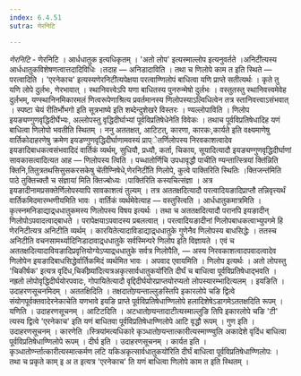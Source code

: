 ```yaml
---
index: 6.4.51
sutra: णेरनिटि

---
```

_णेरनिटि_ - णेरनिटि । आर्धधातुक इत्यधिकृतम् । 'अतो लोप' इत्यस्माल्लोप इत्यनुवर्तते ।अनिटी॑त्यस्य आर्धधातुकविशेषणत्वात्तदादिविधिः ।तदाह — अनिडादाविति । तथा च णिलोपे काम त इति स्थिते — परत्वादिति । 'एरनेकाच' इत्यस्यणेरनिटी॑त्यपेक्षया परत्वाण्णिलोपं बाधित्वा यणि प्राप्ते सतीत्यर्थः । कृते तु यणि लोपे दुर्लभः, णेरभावात् । स्थानिवत्त्वेऽपि यणा बाधितस्य पुनरुन्मेषो दुर्लभः । वस्तुतस्तु स्थानिवत्त्वमेवेह दुर्लभम्, यण्स्थानिनमिकारमलं णित्वरूपेणाश्रित्य प्रवर्तमानस्य णिलोपस्याऽल्विधित्वेन तत्र स्तानिवत्त्वाऽसंभवात् । स्पष्टा चेयं रीतिर्भोभगो इति सूत्रभाष्ये इति शब्देन्दुशेखरे विस्तरः । ण्यल्लोपाविति । णिलोप इयङ्यण्गुणवृद्धिदीर्घेभ्यः, अल्लोपस्तु वृद्धिदीर्घाभ्यां पूर्वविप्रतिषेधेनेति विवेकः । तथाच पूर्वविप्रतिषेधादिह यणं बाधित्वा णिलोपो भवतीति स्थितम् । ननु अततक्षत्, आटिटत्, कारणा, कारकः,कार्यते इति वक्ष्यमाणेषु वार्तिकोदाहरणेषु क्रमेण इयडण्गुणवृद्धिदीर्घाणामवस्यं प्राप्ेतर्णिलोपस्य निरवकाशत्वादेव इयङादिबाधकत्वसंभवादिदं वार्तिकं व्यर्थम्, सुधियौ, प्रध्यौ, कर्ता, चिकाय, सूयादित्यादौ इयङ्यण्गुणवृद्धिदीर्घाणां सावकासत्वादित्यत आह — णिलोपस्य त्विति । पच्धातोर्णिचि उपधावृद्धौ पाचीति ण्यन्तात्स्त्रियां क्ति॑न्निति क्तिनि,तितुत्रतथसिसुसकरसकेषु चे॑तीण्निषेधे,णेरनिटी॑ति णिलोपे, कुत्वे पाक्तिरिति स्थितिः ।क्तिजन्त॑मिति पाठे तुक्तिच्क्तौ च संज्ञाया॑ मिति क्तिज्बोध्यः ।पाक्ति॑रिति कस्यचित्संज्ञा । अत्र इयङादीनामप्रसक्तेर्णिलोपस्यापि सावकाशत्वं तुल्यम् । तत्र अततक्षदित्यादौ परत्वादियङादिप्राप्तौ तन्निवृत्त्यर्थं वार्तिकमिदमारम्भणीयमिति भावः । वार्तिकं व्यर्थमेवेत्याह —  वस्तुस्त्विति । आर्धधातुकमात्रमिति । कृत्स्नमनिडाद्याद्र्धधातुकमस्य णिलोपस्य विषय इत्यर्थः । तथा च अततक्षदित्यादौ परानपि इयङादीन् णिलोपोऽपवादत्वाद्बाधते । परापेक्षयाऽपवादस्य प्रबलत्वात् । परत्वादियङादीनां णिलोपबाधकत्वाभ्युपगमे हि णेरनिटीत्यत्र अनिटीति व्यर्थम् । कारयितेत्यादाविडाद्याद्र्धधातुके गुणेनैव णिलोपस्य बाधसिद्धेः । ततस्च अनिटीति वचनसामर्थ्यादिनिडादावाद्र्धधातुके सर्वस्मिन्परे णिलोप इति विज्ञायते । एवं च अततक्षदित्यादावियङादिप्रवृत्तियोग्येऽप्याद्र्धधातुके सर्वत्र णिलोपैति, —  अस्य निरवकाशत्वादपवादत्वादेव णिलोपेन इयङादिबाधसिद्धेर्वार्तिकमिदं व्यर्थमित भावः । अपवाद एवायमिति । णिलोप इत्यर्थः । अतो लोपस्तु 'चिकीर्षक' इत्यत्र वृदिंध,चिकीष्र्या॑दित्यत्रअकृत्सार्वधातुकयो॑रिति दीर्घं च बाधित्वा पूर्वविप्रतिषेधाद्भवति । नह्रतो लोपोवृद्धिदीर्घयोरपवादः, गोपायितेत्यादौ वृद्दिदीर्घयोरप्राप्तयोरप्यतो लोपस्यारम्भादित्यलम् । इयङिति । उदाहरणसूचनमिदम् । अततक्षिदिति । तक्षदातोण्र्यन्ताल्लुङस्तिपि इकारलोपे चङि द्वित्वे संयोगपूर्वक्तवादेरनेकाचेति यणभावे इयङि प्राप्ते पूर्वविप्रतिषेधाण्णिलोपे हलादिशेषेऽडागमेऽततक्षदिति रूपम् । यणिति । उदाहरणसूचनम् । आटिटदिति । अटधातोण्र्यन्तादाटीत्यस्माल्लुङि तिपि इकारलोपे चङि 'टी' त्यस्य द्वित्वे 'एरनेकाच' इति यणं बाधितवा पूर्वविप्रतिषेधाण्णिलोपे आटि वृद्धौ रूपम् । गुण इति । उदाहरणसूचनम् । कारणेति ।स्त्रिया॑मत्यधिकारे कृञ्धातोण्र्यन्तात्कारीत्यस्माण्ण्वुलि अकादेशे वृदिंध बाधित्वा पूर्वविप्रतिषेधाण्णिलोपे रूपम् । दीर्घ इति । उदाहरणसूचनम् । कार्यत इति । कृञ्धातोर्ण्न्तात्कारीत्यस्मात्कर्मण लटि यकिअकृत्सार्वधातुकयो॑रिति दीर्घं बाधित्वा पूर्वविप्रतिषेधाण्णिलोपः । तथा च प्रकृते काम् इ अ त इत्यत्र 'एरनेकाच' ति यणं बाधित्वा णिलोपे काम त इति स्थितम् ।